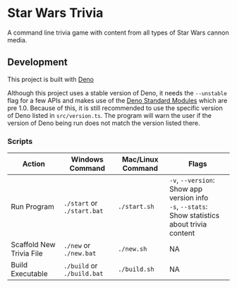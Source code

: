 # Star Wars Trivia

A command line trivia game with content from all types of Star Wars cannon media.

## Development

This project is built with [Deno](https://deno.land)

Although this project uses a stable version of Deno, it needs the `--unstable` flag for a few APIs and makes use of the [Deno Standard Modules](https://deno.land/std) which are pre 1.0. Because of this, it is still recommended to use the specific version of Deno listed in `src/version.ts`. The program will warn the user if the version of Deno being run does not match the version listed there.

### Scripts

| Action | Windows Command | Mac/Linux Command | Flags |
|-|-|-|-|
| Run Program | `./start` or `./start.bat` | `./start.sh` | `-v`, `--version`: Show app version info<br>`-s`, `--stats`: Show statistics about trivia content |
| Scaffold New Trivia File | `./new` or `./new.bat` | `./new.sh` | NA |
| Build Executable | `./build` or `./build.bat` | `./build.sh` | NA |
